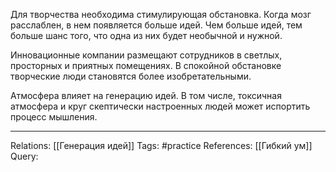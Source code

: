 Для творчества необходима стимулирующая обстановка. Когда мозг расслаблен, в нем появляется больше идей. Чем больше идей, тем больше шанс того, что одна из них будет необычной и нужной. 

Инновационные компании размещают сотрудников в светлых, просторных и приятных помещениях. В спокойной обстановке творческие люди становятся более изобретательными. 

Атмосфера влияет на генерацию идей. В том числе, токсичная атмосфера и круг скептически настроенных людей может испортить процесс мышления. 

___
Relations: [[Генерация идей]] 
Tags: #practice 
References: [[Гибкий ум]] 
Query: 